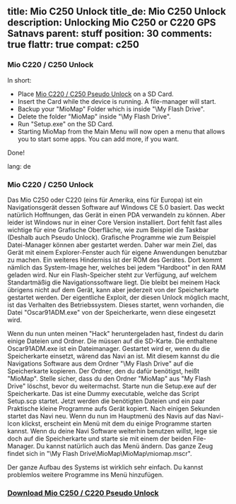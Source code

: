 title: Mio C250 Unlock
title_de: Mio C250 Unlock
description: Unlocking Mio C250 or C220 GPS Satnavs
parent: stuff
position: 30
comments: true
flattr: true
compat: c250
---

### Mio C220 / C250 Unlock

In short:

*   Place [Mio C220 / C250 Pseudo Unlock][1] on a SD Card.
*   Insert the Card while the device is running. A file-manager will start.
*   Backup your "MioMap" Folder which is inside "\My Flash Drive\".
*   Delete the folder "MioMap" inside "\My Flash Drive\".
*   Run "Setup.exe" on the SD Card.
*   Starting MioMap from the Main Menu will now open a menu that allows you to start some apps. You can add more, if you want.

Done!

 [1]: files/c250_pseudo_unlock.zip

lang: de

### Mio C220 / C250 Unlock

Das Mio C250 oder C220 (eins für Amerika, eins für Europa) ist ein Navigationsgerät dessen Software auf Windows CE 5.0 basiert.
Das weckt natürlich Hoffnungen, das Gerät in einen PDA verwandeln zu können. Aber leider ist Windows nur in einer Core Version installiert.
Dort fehlt fast alles wichtige für eine Grafische Oberfläche, wie zum Beispiel die Taskbar (Deshalb auch Pseudo Unlock). Grafische Programme wie zum Beispiel Datei-Manager können aber gestartet werden.
Daher war mein Ziel, das Gerät mit einem Explorer-Fenster auch für eigene Anwendungen benutzbar zu machen.
Ein weiteres Hinderniss ist der ROM des Gerätes. Dort kommt nämlich das System-Image her, welches bei jedem "Hardboot" in den RAM geladen wird.
Nur ein Flash-Speicher steht zur Verfügung, auf welchem Standartmäßig die Navigationssoftware liegt. Die bleibt bei meinem Hack übrigens nicht auf dem Gerät, kann aber jederzeit von der Speicherkarte gestartet werden.
Der eigentliche Exploit, der diesen Unlock möglich macht, ist das Verhalten des Betriebssystem.
Dieses startet, wenn vorhanden, die Datei "Oscar91ADM.exe" von der Speicherkarte, wenn diese eingesetzt wird.

Wenn du nun unten meinen "Hack" heruntergeladen hast, findest du darin einige Dateien und Ordner. Die müssen auf die SD-Karte.
Die enthaltene Oscar91ADM.exe ist ein Dateimanager. Gestartet wird er, wenn du die Speicherkarte einsetzt, wärend das Navi an ist.
Mit diesem kannst du die Navigations Software aus dem Ordner "\My Flash Drive\" auf die Speicherkarte kopieren. Der Ordner, den du dafür benötigst, heißt "MioMap".
Stelle sicher, dass du den Ordner "MioMap" aus "My Flash Drive" löschst, bevor du weitermachst.
Starte nun die Setup.exe auf der Speicherkarte. Das ist eine Dummy executable, welche das Script Setup.scp startet.
Jetzt werden die benötigten Dateien und ein paar Praktische kleine Programme aufs Gerät kopiert. Nach einigen Sekunden startet das Navi neu.
Wenn du nun im Hauptmenü des Navis auf das Navi-Icon klickst, erscheint ein Menü mit dem du einige Programme starten kannst.
Wenn du deine Navi Software weiterhin benutzen willst, lege sie doch auf die Speicherkarte und starte sie mit einem der beiden File-Manager.
Du kannst natürlich auch das Menü ändern. Das ganze Zeug findet sich in "\My Flash Drive\MioMap\MioMap\miomap.mscr".

Der ganze Aufbau des Systems ist wirklich sehr einfach. Du kannst problemlos weitere Programme ins Menü hinzufügen.

### [Download Mio C250 / C220 Pseudo Unlock][1]

 [1]: files/c250_pseudo_unlock.zip
